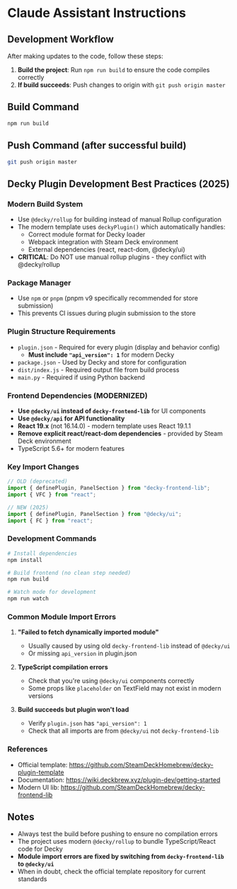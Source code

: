 # Claude Assistant Instructions

## Development Workflow

After making updates to the code, follow these steps:

1. **Build the project**: Run `npm run build` to ensure the code compiles correctly
2. **If build succeeds**: Push changes to origin with `git push origin master`

## Build Command
```bash
npm run build
```

## Push Command (after successful build)
```bash
git push origin master
```

## Decky Plugin Development Best Practices (2025)

### Modern Build System
- Use `@decky/rollup` for building instead of manual Rollup configuration
- The modern template uses `deckyPlugin()` which automatically handles:
  - Correct module format for Decky loader
  - Webpack integration with Steam Deck environment
  - External dependencies (react, react-dom, @decky/ui)
- **CRITICAL**: Do NOT use manual rollup plugins - they conflict with @decky/rollup

### Package Manager
- Use `npm` or `pnpm` (pnpm v9 specifically recommended for store submission)
- This prevents CI issues during plugin submission to the store

### Plugin Structure Requirements
- `plugin.json` - Required for every plugin (display and behavior config)
  - **Must include `"api_version": 1`** for modern Decky
- `package.json` - Used by Decky and store for configuration
- `dist/index.js` - Required output file from build process
- `main.py` - Required if using Python backend

### Frontend Dependencies (MODERNIZED)
- **Use `@decky/ui` instead of `decky-frontend-lib`** for UI components
- **Use `@decky/api` for API functionality**
- **React 19.x** (not 16.14.0) - modern template uses React 19.1.1
- **Remove explicit react/react-dom dependencies** - provided by Steam Deck environment
- TypeScript 5.6+ for modern features

### Key Import Changes
```typescript
// OLD (deprecated)
import { definePlugin, PanelSection } from "decky-frontend-lib";
import { VFC } from "react";

// NEW (2025)
import { definePlugin, PanelSection } from "@decky/ui";
import { FC } from "react";
```

### Development Commands
```bash
# Install dependencies
npm install

# Build frontend (no clean step needed)
npm run build

# Watch mode for development
npm run watch
```

### Common Module Import Errors
1. **"Failed to fetch dynamically imported module"**
   - Usually caused by using old `decky-frontend-lib` instead of `@decky/ui`
   - Or missing `api_version` in plugin.json

2. **TypeScript compilation errors**
   - Check that you're using `@decky/ui` components correctly
   - Some props like `placeholder` on TextField may not exist in modern versions

3. **Build succeeds but plugin won't load**
   - Verify `plugin.json` has `"api_version": 1`
   - Check that all imports are from `@decky/ui` not `decky-frontend-lib`

### References
- Official template: https://github.com/SteamDeckHomebrew/decky-plugin-template
- Documentation: https://wiki.deckbrew.xyz/plugin-dev/getting-started
- Modern UI lib: https://github.com/SteamDeckHomebrew/decky-frontend-lib

## Notes
- Always test the build before pushing to ensure no compilation errors
- The project uses modern `@decky/rollup` to bundle TypeScript/React code for Decky
- **Module import errors are fixed by switching from `decky-frontend-lib` to `@decky/ui`**
- When in doubt, check the official template repository for current standards
